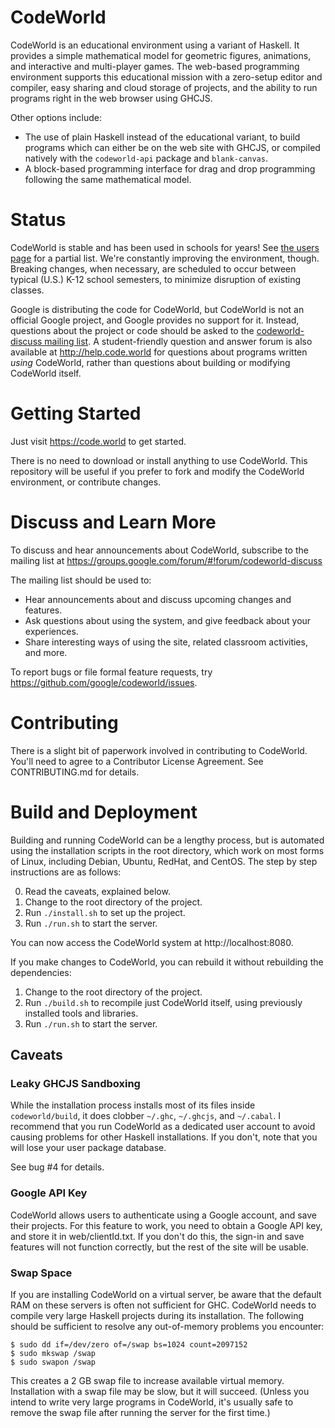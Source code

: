CodeWorld
=========

CodeWorld is an educational environment using a variant of Haskell.  It
provides a simple mathematical model for geometric figures, animations,
and interactive and multi-player games.  The web-based programming
environment supports this educational mission with a zero-setup editor
and compiler, easy sharing and cloud storage of projects, and the ability
to run programs right in the web browser using GHCJS.

Other options include:

- The use of plain Haskell instead of the educational variant, to build
  programs which can either be on the web site with GHCJS, or compiled
  natively with the `codeworld-api` package and `blank-canvas`.
- A block-based programming interface for drag and drop programming
  following the same mathematical model.

Status
======

CodeWorld is stable and has been used in schools for years!  See [the users page](https://github.com/google/codeworld/blob/master/Users.md) for a partial list.
We're constantly improving the environment, though.  Breaking changes, when
necessary, are scheduled to occur between typical (U.S.) K-12 school
semesters, to minimize disruption of existing classes.

Google is distributing the code for CodeWorld, but CodeWorld is not an
official Google project, and Google provides no support for it.  Instead,
questions about the project or code should be asked to the
[codeworld-discuss mailing list](https://groups.google.com/forum/#!members/codeworld-discuss).
A student-friendly question and answer forum is also available at
http://help.code.world for questions about programs written *using* CodeWorld,
rather than questions about building or modifying CodeWorld itself.

Getting Started
===============

Just visit https://code.world to get started.

There is no need to download or install anything to use CodeWorld.  This
repository will be useful if you prefer to fork and modify the CodeWorld
environment, or contribute changes.

Discuss and Learn More
======================

To discuss and hear announcements about CodeWorld, subscribe to the mailing
list at https://groups.google.com/forum/#!forum/codeworld-discuss

The mailing list should be used to:
- Hear announcements about and discuss upcoming changes and features.
- Ask questions about using the system, and give feedback about your
  experiences.
- Share interesting ways of using the site, related classroom activities, and
  more.

To report bugs or file formal feature requests, try
https://github.com/google/codeworld/issues.

Contributing
============

There is a slight bit of paperwork involved in contributing to CodeWorld.  You'll need to
agree to a Contributor License Agreement.  See CONTRIBUTING.md for details.

Build and Deployment
====================

Building and running CodeWorld can be a lengthy process, but is automated using the
installation scripts in the root directory, which work on most forms of Linux, including
Debian, Ubuntu, RedHat, and CentOS.  The step by step instructions are as follows:

0. Read the caveats, explained below.
1. Change to the root directory of the project.
2. Run `./install.sh` to set up the project.
3. Run `./run.sh` to start the server.

You can now access the CodeWorld system at http://localhost:8080.

If you make changes to CodeWorld, you can rebuild it without rebuilding the dependencies:

1. Change to the root directory of the project.
2. Run `./build.sh` to recompile just CodeWorld itself, using previously installed tools and libraries.
3. Run `./run.sh` to start the server.

Caveats
-------

### Leaky GHCJS Sandboxing ###

While the installation process installs most of its files inside `codeworld/build`, it does
clobber `~/.ghc`, `~/.ghcjs`, and `~/.cabal`.  I recommend that you run CodeWorld as a
dedicated user account to avoid causing problems for other Haskell installations.  If you
don't, note that you will lose your user package database.

See bug #4 for details.

### Google API Key ###

CodeWorld allows users to authenticate using a Google account, and save their
projects.  For this feature to work, you need to obtain a Google API key, and store
it in web/clientId.txt.  If you don't do this, the sign-in and save features will
not function correctly, but the rest of the site will be usable.

### Swap Space ###

If you are installing CodeWorld on a virtual server, be aware that the default
RAM on these servers is often not sufficient for GHC.  CodeWorld needs to compile very
large Haskell projects during its installation.  The following should be sufficient to
resolve any out-of-memory problems you encounter:

    $ sudo dd if=/dev/zero of=/swap bs=1024 count=2097152
    $ sudo mkswap /swap
    $ sudo swapon /swap

This creates a 2 GB swap file to increase available virtual memory.  Installation with
a swap file may be slow, but it will succeed.  (Unless you intend to write very large
programs in CodeWorld, it's usually safe to remove the swap file after running the
server for the first time.)
